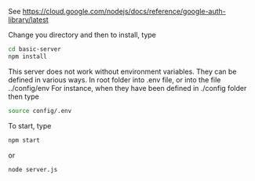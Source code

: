 
See
https://cloud.google.com/nodejs/docs/reference/google-auth-library/latest

Change you directory and then to install, type
```bash
cd basic-server
npm install
```

This server does not work without environment variables.
They can be defined in various ways.
In root folder into .env file, or into the file ../config/env
For instance, when they have been defined in ./config folder then type
```bash
source config/.env
```

To start, type
```bash
npm start
```
or
```bash
node server.js
```
